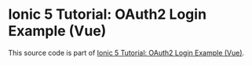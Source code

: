 # Ionic 5 Tutorial: OAuth2 Login Example (Vue)

This source code is part of [Ionic 5 Tutorial: OAuth2 Login Example (Vue)]().
